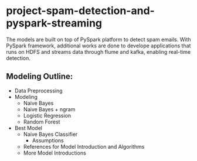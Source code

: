 # project-spam-detection-and-pyspark-streaming

The models are built on top of PySpark platform to detect spam emails. With PySpark framework, additional works are done to develope applications that runs on HDFS and streams data through flume and kafka, enabling real-time detection.

## Modeling Outline:
- Data Preprocessing
- Modeling
    - Naive Bayes
    - Naive Bayes + ngram
    - Logistic Regression
    - Random Forest
- Best Model
    - Naive Bayes Classifier
        - Assumptions
    - References for Model Introduction and Algorithms
    - More Model Introductions
